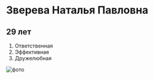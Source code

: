 # Зверева Наталья Павловна
## 29 лет
1. Ответственная
2. Эффективная
3. Дружелюбная

![фото](/izo.jpg)